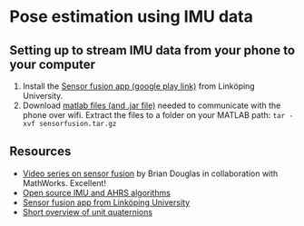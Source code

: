 # Pose estimation using IMU data

## Setting up to stream IMU data from your phone to your computer
1. Install the [Sensor fusion app (google play link)](https://goo.gl/0qNyU) from Linköping University.
2. Download [matlab files (and .jar file)](http://goo.gl/DGBSOC) needed to communicate with the phone over wifi. Extract the files to a folder on your MATLAB path: `tar -xvf sensorfusion.tar.gz`

## Resources
  * [Video series on sensor fusion](https://se.mathworks.com/videos/sensor-fusion-part-1-what-is-sensor-fusion-1569410785813.html) by Brian Douglas in collaboration with MathWorks. Excellent!
  * [Open source IMU and AHRS algorithms](http://www.x-io.co.uk/open-source-imu-and-ahrs-algorithms/)
  * [Sensor fusion app from Linköping University](http://www.sensorfusion.se/sfapp/)
  * [Short overview of unit quaternions](https://folk.uio.no/jeanra/Informatics/quaternions.pdf)
